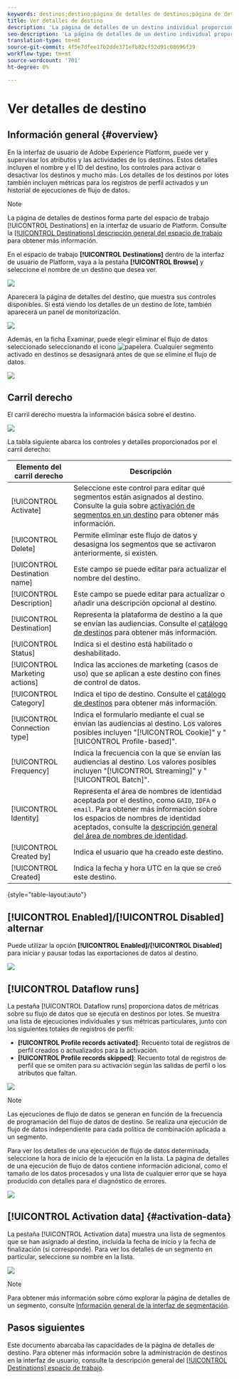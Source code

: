 ```yaml
---
keywords: destinos;destino;página de detalles de destinos;página de detalles de destinos
title: Ver detalles de destino
description: 'La página de detalles de un destino individual proporciona una descripción general de los detalles de destino. Los detalles de destino incluyen el nombre del destino, el ID, los segmentos asignados al destino y los controles para editar la activación y habilitar y deshabilitar el flujo de datos. '
seo-description: 'La página de detalles de un destino individual proporciona una descripción general de los detalles de destino. Los detalles de destino incluyen el nombre del destino, el ID, los segmentos asignados al destino y los controles para editar la activación y habilitar y deshabilitar el flujo de datos. '
translation-type: tm+mt
source-git-commit: 4f5e7dfee17b2dde371efb82cf52d91c08696f39
workflow-type: tm+mt
source-wordcount: '701'
ht-degree: 0%

---
```



# Ver detalles de destino

## Información general {#overview}

En la interfaz de usuario de Adobe Experience Platform, puede ver y supervisar los atributos y las actividades de los destinos. Estos detalles incluyen el nombre y el ID del destino, los controles para activar o desactivar los destinos y mucho más. Los detalles de los destinos por lotes también incluyen métricas para los registros de perfil activados y un historial de ejecuciones de flujo de datos.

>[!NOTE]
>
>La página de detalles de destinos forma parte del espacio de trabajo [!UICONTROL Destinations] en la interfaz de usuario de Platform. Consulte la [[!UICONTROL Destinations] descripción general del espacio de trabajo](./destinations-workspace.md) para obtener más información.

En el espacio de trabajo **[!UICONTROL Destinations]** dentro de la interfaz de usuario de Platform, vaya a la pestaña **[!UICONTROL Browse]** y seleccione el nombre de un destino que desea ver.

![](../assets/ui/details-page/select-destination.png)

Aparecerá la página de detalles del destino, que muestra sus controles disponibles. Si está viendo los detalles de un destino de lote, también aparecerá un panel de monitorización.

![](../assets/ui/details-page/details.png)

Además, en la ficha Examinar, puede elegir eliminar el flujo de datos seleccionado seleccionando el icono ![papelera](../assets/ui/details-page/trash-icon.png). Cualquier segmento activado en destinos se desasignará antes de que se elimine el flujo de datos.

![](../assets/ui/details-page/delete-flow.png)

## Carril derecho

El carril derecho muestra la información básica sobre el destino.

![](../assets/ui/details-page/right-rail.png)

La tabla siguiente abarca los controles y detalles proporcionados por el carril derecho:

| Elemento del carril derecho | Descripción |
| --- | --- |
| [!UICONTROL Activate] | Seleccione este control para editar qué segmentos están asignados al destino. Consulte la guía sobre [activación de segmentos en un destino](./activate-destinations.md) para obtener más información. |
| [!UICONTROL Delete] | Permite eliminar este flujo de datos y desasigna los segmentos que se activaron anteriormente, si existen. |
| [!UICONTROL Destination name] | Este campo se puede editar para actualizar el nombre del destino. |
| [!UICONTROL Description] | Este campo se puede editar para actualizar o añadir una descripción opcional al destino. |
| [!UICONTROL Destination] | Representa la plataforma de destino a la que se envían las audiencias. Consulte el [catálogo de destinos](../catalog/overview.md) para obtener más información. |
| [!UICONTROL Status] | Indica si el destino está habilitado o deshabilitado. |
| [!UICONTROL Marketing actions] | Indica las acciones de marketing (casos de uso) que se aplican a este destino con fines de control de datos. |
| [!UICONTROL Category] | Indica el tipo de destino. Consulte el [catálogo de destinos](../catalog/overview.md) para obtener más información. |
| [!UICONTROL Connection type] | Indica el formulario mediante el cual se envían las audiencias al destino. Los valores posibles incluyen &quot;[!UICONTROL Cookie]&quot; y &quot;[!UICONTROL Profile-based]&quot;. |
| [!UICONTROL Frequency] | Indica la frecuencia con la que se envían las audiencias al destino. Los valores posibles incluyen &quot;[!UICONTROL Streaming]&quot; y &quot;[!UICONTROL Batch]&quot;. |
| [!UICONTROL Identity] | Representa el área de nombres de identidad aceptada por el destino, como `GAID`, `IDFA` o `email`. Para obtener más información sobre los espacios de nombres de identidad aceptados, consulte la [descripción general del área de nombres de identidad](../../identity-service/namespaces.md). |
| [!UICONTROL Created by] | Indica el usuario que ha creado este destino. |
| [!UICONTROL Created] | Indica la fecha y hora UTC en la que se creó este destino. |

{style=&quot;table-layout:auto&quot;}

## [!UICONTROL Enabled]/[!UICONTROL Disabled] alternar

Puede utilizar la opción **[!UICONTROL Enabled]/[!UICONTROL Disabled]** para iniciar y pausar todas las exportaciones de datos al destino.

![](../assets/ui/details-page/enable-disable.png)

## [!UICONTROL Dataflow runs]

La pestaña [!UICONTROL Dataflow runs] proporciona datos de métricas sobre su flujo de datos que se ejecuta en destinos por lotes. Se muestra una lista de ejecuciones individuales y sus métricas particulares, junto con los siguientes totales de registros de perfil:

* **[!UICONTROL Profile records activated]**: Recuento total de registros de perfil creados o actualizados para la activación.
* **[!UICONTROL Profile records skipped]**: Recuento total de registros de perfil que se omiten para su activación según las salidas de perfil o los atributos que faltan.

![](../assets/ui/details-page/dataflow-runs.png)

>[!NOTE]
>
>Las ejecuciones de flujo de datos se generan en función de la frecuencia de programación del flujo de datos de destino. Se realiza una ejecución de flujo de datos independiente para cada política de combinación aplicada a un segmento.

Para ver los detalles de una ejecución de flujo de datos determinada, seleccione la hora de inicio de la ejecución en la lista. La página de detalles de una ejecución de flujo de datos contiene información adicional, como el tamaño de los datos procesados y una lista de cualquier error que se haya producido con detalles para el diagnóstico de errores.

![](../assets/ui/details-page/dataflow.png)

## [!UICONTROL Activation data] {#activation-data}

La pestaña [!UICONTROL Activation data] muestra una lista de segmentos que se han asignado al destino, incluida la fecha de inicio y la fecha de finalización (si corresponde). Para ver los detalles de un segmento en particular, seleccione su nombre en la lista.

![](../assets/ui/details-page/activation-data.png)

>[!NOTE]
>
>Para obtener más información sobre cómo explorar la página de detalles de un segmento, consulte [Información general de la interfaz de segmentación](../../segmentation/ui/overview.md#segment-details).

## Pasos siguientes

Este documento abarcaba las capacidades de la página de detalles de destino. Para obtener más información sobre la administración de destinos en la interfaz de usuario, consulte la descripción general del [[!UICONTROL Destinations] espacio de trabajo](./destinations-workspace.md).